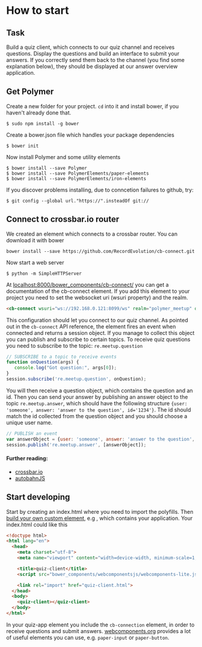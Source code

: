 # How to start

## Task
Build a quiz client, which connects to our quiz channel and receives questions. Display the questions and build an interface to submit your answers. If you correctly send them back to the channel (you find some explanation below), they should be displayed at our answer overview application. 

## Get Polymer

Create a new folder for your project. `cd` into it and install bower, if you haven't already done that.
```
$ sudo npm install -g bower
``` 
Create a bower.json file which handles your package dependencies
```
$ bower init
``` 
Now install Polymer and some utility elements
```
$ bower install --save Polymer
$ bower install --save PolymerElements/paper-elements
$ bower install --save PolymerElements/iron-elements
``` 
If you discover problems installing, due to conncetion failures to github, try:
```
$ git config --global url."https://".insteadOf git://
```

## Connect to crossbar.io router

We created an element which connects to a crossbar router. You can download it with bower

```
bower install --save https://github.com/RecordEvolution/cb-connect.git
```
Now start a web server
```
$ python -m SimpleHTTPServer
```
At [localhost:8000/bower_components/cb-connect/](localhost:8000/bower_components/cb-connect/) you can get a documentation of the cb-connect element.
If you add this element to your project you need to set the websocket uri (wsuri property) and the realm.
```html
<cb-connect wsuri="ws://192.168.0.121:8099/ws" realm="polymer_meetup" on-crossbar-connected="getSessionObject"></cb-connect>
```

This configuration should let you connect to our quiz channel.
As pointed out in the `cb-connect` API reference, the element fires an event when connected and returns a session object. If you manage to collect this object you can publish and subscribe to certain topics.
To receive quiz questions you need to subscribe to the topic: `re.meetup.question`

```javascript
// SUBSCRIBE to a topic to receive events
function onQuestion(args) {
   console.log("Got question:", args[0]);
}
session.subscribe('re.meetup.question', onQuestion);
```

You will then receive a question object, which contains the question and an id. Then you can send your answer by publishing an answer object to the topic `re.meetup.answer`, which should have the following structure `{user: 'someone', answer: 'answer to the question', id='1234'}`. The id should match the id collected from the question object and you should choose a unique user name.

```javascript
// PUBLISH an event
var answerObject = {user: 'someone', answer: 'answer to the question', id='1234'};
session.publish('re.meetup.answer', [answerObject]);
```
#### Further reading:
+ [crossbar.io](http://crossbar.io)
+ [autobahnJS](http://autobahn.ws/js/)

## Start developing

Start by creating an index.html where you need to import the polyfills. Then [build your own custom element](https://www.polymer-project.org/1.0/start/first-element/step-2), e.g <quiz-client>, which contains your application. Your index.html could like this
```html
<!doctype html>
<html lang="en">
  <head>
    <meta charset="utf-8">
    <meta name="viewport" content="width=device-width, minimum-scale=1, initial-scale=1, user-scalable=yes">

    <title>quiz-client</title>
    <script src="bower_components/webcomponentsjs/webcomponents-lite.js"></script>

    <link rel="import" href="quiz-client.html">
  </head>
  <body>
    <quiz-client></quiz-client>
  </body>
</html>
``` 

In your quiz-app element you include the `cb-connection` element, in order to receive questions and submit answers. [webcomponents.org](https://www.webcomponents.org/) provides a lot of useful elements you can use, e.g. `paper-input` or `paper-button`. 

